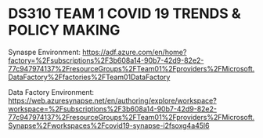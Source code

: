 # DS310 TEAM 1 COVID 19 TRENDS & POLICY MAKING

Synaspe Environment: https://adf.azure.com/en/home?factory=%2Fsubscriptions%2F3b608a14-90b7-42d9-82e2-77c947974137%2FresourceGroups%2FTeam01%2Fproviders%2FMicrosoft.DataFactory%2Ffactories%2FTeam01DataFactory

Data Factory Environment: https://web.azuresynapse.net/en/authoring/explore/workspace?workspace=%2Fsubscriptions%2F3b608a14-90b7-42d9-82e2-77c947974137%2FresourceGroups%2FTeam01%2Fproviders%2FMicrosoft.Synapse%2Fworkspaces%2Fcovid19-synapse-i2fsoxg4a45l6
